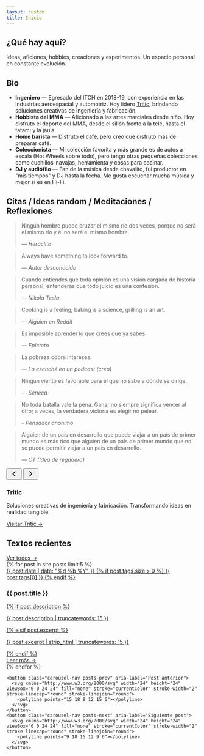 ```yaml
---
layout: custom
title: Inicio
---
```


<section class="section">
  <h2>¿Qué hay aquí?</h2>
  <p>Ideas, aficiones, hobbies, creaciones y experimentos. Un espacio personal en constante evolución.</p>
</section>

<section class="section bio-section">
  <h2>Bio</h2>
  <ul class="bio-list">
    <li><strong>Ingeniero</strong> — Egresado del ITCH en 2018-19, con experiencia en las industrias aeroespacial y automotriz. Hoy lidero <a href="https://www.tritic3d.com" target="_blank" class="tritic-link">Tritic</a>, brindando soluciones creativas de ingeniería y fabricación.</li>
    <li><strong>Hobbista del MMA</strong> — Aficionado a las artes marciales desde niño. Hoy disfruto el deporte del MMA, desde el sillón frente a la tele, hasta el tatami y la jaula.</li>
    <li><strong>Home barista</strong> — Disfruto el café, pero creo que disfruto más de preparar café.</li>
    <li><strong>Coleccionista</strong> — Mi colección favorita y más grande es de autos a escala (Hot Wheels sobre todo), pero tengo otras pequeñas colecciones como cuchillos-navajas, herramienta y cosas para cocinar.</li>
    <li><strong>DJ y audiófilo</strong> — Fan de la música desde chavalito, fui productor en "mis tiempos" y DJ hasta la fecha. Me gusta escuchar mucha música y mejor si es en Hi-Fi.</li>  </ul>
</section>

<section class="section quotes-carousel-section">
  <h2>Citas / Ideas random / Meditaciones / Reflexiones</h2>
  <div class="quotes-carousel">
    <div class="quotes-track">
      <div class="quote-item">
        <blockquote>
          <p>Ningún hombre puede cruzar el mismo río dos veces, porque no será el mismo río y él no será el mismo hombre.</p>
          <cite>— Heráclito</cite>
        </blockquote>
      </div>
      <div class="quote-item">
        <blockquote>
          <p>Always have something to look forward to.</p>
          <cite>— Autor desconocido</cite>
        </blockquote>
      </div>
      <div class="quote-item">
        <blockquote>
          <p>Cuando entiendes que toda opinión es una visión cargada de historia personal, entenderás que todo juicio es una confesión.</p>
          <cite>— Nikola Tesla</cite>
        </blockquote>
      </div>
      <div class="quote-item">
        <blockquote>
          <p>Cooking is a feeling, baking is a science, grilling is an art.</p>
          <cite>— Alguien en Reddit</cite>
        </blockquote>
      </div>
      <div class="quote-item">
        <blockquote>
          <p>Es imposible aprender lo que crees que ya sabes.</p>
          <cite>— Epicteto</cite>
        </blockquote>
      </div>
      <div class="quote-item">
        <blockquote>
          <p>La pobreza cobra intereses.</p>
          <cite>— Lo escuché en un podcast (creo)</cite>
        </blockquote>
      </div>
      <div class="quote-item">
        <blockquote>
          <p>Ningún viento es favorable para el que no sabe a dónde se dirige.</p>
          <cite>— Séneca</cite>
        </blockquote>
      </div>
      <div class="quote-item">
        <blockquote>
          <p>No toda batalla vale la pena. Ganar no siempre significa vencer al otro; a veces, la verdadera victoria es elegir no pelear.</p>
          <cite>– Pensador anónimo</cite>
        </blockquote>
      </div>
      <div class="quote-item">
        <blockquote>
          <p>Alguien de un país en desarrollo que puede viajar a un país de primer mundo es más rico que alguien de un país de primer mundo que no se puede permitir viajar a un país en desarrollo.</p>
          <cite>— OT (Idea de regadera)</cite>
        </blockquote>
      </div>
    </div>
    <div class="quotes-navigation">
      <button class="carousel-nav prev" aria-label="Cita anterior">
        <svg xmlns="http://www.w3.org/2000/svg" width="24" height="24" viewBox="0 0 24 24" fill="none" stroke="currentColor" stroke-width="2" stroke-linecap="round" stroke-linejoin="round">
          <polyline points="15 18 9 12 15 6"></polyline>
        </svg>
      </button>
      <button class="carousel-nav next" aria-label="Siguiente cita">
        <svg xmlns="http://www.w3.org/2000/svg" width="24" height="24" viewBox="0 0 24 24" fill="none" stroke="currentColor" stroke-width="2" stroke-linecap="round" stroke-linejoin="round">
          <polyline points="9 18 15 12 9 6"></polyline>
        </svg>
      </button>
    </div>
  </div>
  <div class="carousel-dots"></div>
</section>

<script>
document.addEventListener('DOMContentLoaded', function() {
  const track = document.querySelector('.quotes-track');
  const items = document.querySelectorAll('.quote-item');
  const prevBtn = document.querySelector('.carousel-nav.prev');
  const nextBtn = document.querySelector('.carousel-nav.next');
  const dotsContainer = document.querySelector('.carousel-dots');
  
  let currentIndex = 0;
  let autoplayInterval;
  let isHovering = false;
  
  // Determinar cuántas citas mostrar según el ancho de pantalla
  function getItemsPerView() {
    if (window.innerWidth >= 1024) return 3;
    if (window.innerWidth >= 768) return 2;
    return 1;
  }
  
  // Obtener el gap entre items desde CSS
  function getGapSize() {
    const styles = window.getComputedStyle(track);
    const gap = styles.getPropertyValue('gap');
    return parseInt(gap) || 32; // 32px es el valor por defecto (--spacing-md)
  }
  
  // Crear indicadores de navegación
  function createDots() {
    dotsContainer.innerHTML = '';
    const itemsPerView = getItemsPerView();
    const totalPages = Math.ceil(items.length / itemsPerView);
    
    for (let i = 0; i < totalPages; i++) {
      const dot = document.createElement('button');
      dot.className = 'carousel-dot';
      dot.setAttribute('aria-label', `Ir a página ${i + 1} de citas`);
      if (i === 0) dot.classList.add('active');
      dot.addEventListener('click', () => goToIndex(i * itemsPerView));
      dotsContainer.appendChild(dot);
    }
  }
  
  // Actualizar indicadores activos
  function updateDots() {
    const dots = document.querySelectorAll('.carousel-dot');
    const itemsPerView = getItemsPerView();
    const currentPage = Math.floor(currentIndex / itemsPerView);
    
    dots.forEach((dot, index) => {
      dot.classList.toggle('active', index === currentPage);
    });
  }
  
  // Calcular el desplazamiento correcto incluyendo gaps
  function calculateOffset(index) {
    const itemWidth = items[0].offsetWidth;
    const gap = getGapSize();
    
    // Calculamos el offset como: (ancho del item + gap) * índice
    return index * (itemWidth + gap);
  }
  
  // Navegar a un índice específico
  function goToIndex(index) {
    const itemsPerView = getItemsPerView();
    const maxIndex = Math.max(0, items.length - itemsPerView);
    currentIndex = Math.max(0, Math.min(index, maxIndex));
    
    const offset = calculateOffset(currentIndex);
    
    track.style.transform = `translateX(-${offset}px)`;
    updateDots();
  }
  
  // Navegación siguiente
  function next() {
    const itemsPerView = getItemsPerView();
    const maxIndex = Math.max(0, items.length - itemsPerView);
    
    if (currentIndex >= maxIndex) {
      goToIndex(0); // Volver al inicio
    } else {
      goToIndex(currentIndex + itemsPerView);
    }
  }
  
  // Navegación anterior
  function prev() {
    const itemsPerView = getItemsPerView();
    
    if (currentIndex <= 0) {
      goToIndex(Math.max(0, items.length - itemsPerView)); // Ir al final
    } else {
      goToIndex(currentIndex - itemsPerView);
    }
  }
  
  // Autoplay
  function startAutoplay() {
    if (!isHovering) {
      autoplayInterval = setInterval(next, 5000);
    }
  }
  
  function stopAutoplay() {
    clearInterval(autoplayInterval);
  }
  
  // Event listeners
  nextBtn.addEventListener('click', () => {
    next();
    stopAutoplay();
    startAutoplay();
  });
  
  prevBtn.addEventListener('click', () => {
    prev();
    stopAutoplay();
    startAutoplay();
  });
  
  // Pausar autoplay en hover
  const carousel = document.querySelector('.quotes-carousel');
  carousel.addEventListener('mouseenter', () => {
    isHovering = true;
    stopAutoplay();
  });
  
  carousel.addEventListener('mouseleave', () => {
    isHovering = false;
    startAutoplay();
  });
  
  // Soporte táctil para móviles
  let touchStartX = 0;
  let touchEndX = 0;
  
  track.addEventListener('touchstart', e => {
    touchStartX = e.changedTouches[0].screenX;
  }, false);
  
  track.addEventListener('touchend', e => {
    touchEndX = e.changedTouches[0].screenX;
    handleSwipe();
  }, false);
  
  function handleSwipe() {
    const swipeThreshold = 50;
    const diff = touchStartX - touchEndX;
    
    if (Math.abs(diff) > swipeThreshold) {
      if (diff > 0) {
        next(); // Swipe left
      } else {
        prev(); // Swipe right
      }
      stopAutoplay();
      startAutoplay();
    }
  }
  
  // Manejar redimensionamiento de ventana
  let resizeTimeout;
  window.addEventListener('resize', () => {
    clearTimeout(resizeTimeout);
    resizeTimeout = setTimeout(() => {
      createDots();
      goToIndex(currentIndex); // Mantener el índice actual pero recalcular posición
    }, 250);
  });
  
  // Inicializar
  createDots();
  startAutoplay();
});
</script>

<section class="section tritic-section">
  <div class="tritic-card">
    <div class="tritic-content">
      <h3>Tritic</h3>
      <p>Soluciones creativas de ingeniería y fabricación. Transformando ideas en realidad tangible.</p>
      <a href="https://www.tritic3d.com" target="_blank" class="tritic-cta">Visitar Tritic →</a>
    </div>
  </div>
</section>

<section class="section recent-posts-section">
  <div class="section-header">
    <h2>Textos recientes</h2>
    <a href="/textos" class="ver-todos">Ver todos →</a>
  </div>
  
  <div class="posts-carousel-container">
    <div class="posts-carousel">
      <div class="posts-track">
        {% for post in site.posts limit:5 %}
        <article class="post-card-modern">
          <a href="{{ post.url }}" class="post-card-link">
            <div class="post-card-image" style="background-image: url('{{ post.image }}');">
              <div class="post-card-overlay"></div>
            </div>
            <div class="post-card-content">
              <div class="post-meta">
                <time datetime="{{ post.date | date_to_xmlschema }}">{{ post.date | date: "%d %b %Y" }}</time>
                {% if post.tags.size > 0 %}
                <span class="post-category">{{ post.tags[0] }}</span>
                {% endif %}
              </div>
              <h3 class="post-title">{{ post.title }}</h3>
              {% if post.description %}
              <p class="post-excerpt">{{ post.description | truncatewords: 15 }}</p>
              {% elsif post.excerpt %}
              <p class="post-excerpt">{{ post.excerpt | strip_html | truncatewords: 15 }}</p>
              {% endif %}
              <div class="post-footer">
                <span class="read-more">Leer más →</span>
              </div>
            </div>
          </a>
        </article>
        {% endfor %}
      </div>
    </div>
    
    <button class="carousel-nav posts-prev" aria-label="Post anterior">
      <svg xmlns="http://www.w3.org/2000/svg" width="24" height="24" viewBox="0 0 24 24" fill="none" stroke="currentColor" stroke-width="2" stroke-linecap="round" stroke-linejoin="round">
        <polyline points="15 18 9 12 15 6"></polyline>
      </svg>
    </button>
    <button class="carousel-nav posts-next" aria-label="Siguiente post">
      <svg xmlns="http://www.w3.org/2000/svg" width="24" height="24" viewBox="0 0 24 24" fill="none" stroke="currentColor" stroke-width="2" stroke-linecap="round" stroke-linejoin="round">
        <polyline points="9 18 15 12 9 6"></polyline>
      </svg>
    </button>
  </div>
  
  <div class="carousel-indicators"></div>
</section>

<script>
document.addEventListener('DOMContentLoaded', function() {
  const track = document.querySelector('.posts-track');
  const cards = document.querySelectorAll('.post-card-modern');
  const prevBtn = document.querySelector('.posts-prev');
  const nextBtn = document.querySelector('.posts-next');
  const indicatorsContainer = document.querySelector('.carousel-indicators');
  
  let currentIndex = 0;
  let autoplayInterval;
  let isHovering = false;
  
  // Determinar cuántos posts mostrar según el ancho de pantalla
  function getItemsPerView() {
    if (window.innerWidth >= 1200) return 3;
    if (window.innerWidth >= 768) return 2;
    return 1;
  }
  
  // Crear indicadores
  function createIndicators() {
    indicatorsContainer.innerHTML = '';
    const itemsPerView = getItemsPerView();
    const totalPages = Math.ceil(cards.length / itemsPerView);
    
    for (let i = 0; i < totalPages; i++) {
      const indicator = document.createElement('button');
      indicator.className = 'carousel-indicator';
      indicator.setAttribute('aria-label', `Ir a página ${i + 1}`);
      if (i === 0) indicator.classList.add('active');
      indicator.addEventListener('click', () => goToIndex(i * itemsPerView));
      indicatorsContainer.appendChild(indicator);
    }
  }
  
  // Actualizar indicadores
  function updateIndicators() {
    const indicators = document.querySelectorAll('.carousel-indicator');
    const itemsPerView = getItemsPerView();
    const currentPage = Math.floor(currentIndex / itemsPerView);
    
    indicators.forEach((indicator, index) => {
      indicator.classList.toggle('active', index === currentPage);
    });
  }
  
  // Navegar a un índice específico
  function goToIndex(index) {
    const itemsPerView = getItemsPerView();
    const maxIndex = Math.max(0, cards.length - itemsPerView);
    currentIndex = Math.max(0, Math.min(index, maxIndex));
    
    const cardWidth = cards[0].offsetWidth;
    const containerStyles = window.getComputedStyle(track.parentElement);
    const gap = parseInt(containerStyles.gap) || 32;
    const offset = currentIndex * (cardWidth + gap);
    
    track.style.transform = `translateX(-${offset}px)`;
    updateIndicators();
  }
  
  // Navegación
  function next() {
    const itemsPerView = getItemsPerView();
    const maxIndex = Math.max(0, cards.length - itemsPerView);
    
    if (currentIndex >= maxIndex) {
      goToIndex(0);
    } else {
      goToIndex(currentIndex + itemsPerView);
    }
  }
  
  function prev() {
    const itemsPerView = getItemsPerView();
    
    if (currentIndex <= 0) {
      goToIndex(Math.max(0, cards.length - itemsPerView));
    } else {
      goToIndex(Math.max(0, currentIndex - itemsPerView));
    }
  }
  
  // Event listeners
  nextBtn.addEventListener('click', () => {
    next();
    stopAutoplay();
    startAutoplay();
  });
  
  prevBtn.addEventListener('click', () => {
    prev();
    stopAutoplay();
    startAutoplay();
  });
  
  // Autoplay
  function startAutoplay() {
    if (!isHovering) {
      autoplayInterval = setInterval(next, 6000);
    }
  }
  
  function stopAutoplay() {
    clearInterval(autoplayInterval);
  }
  
  // Pausar en hover
  const carousel = document.querySelector('.posts-carousel-container');
  carousel.addEventListener('mouseenter', () => {
    isHovering = true;
    stopAutoplay();
  });
  
  carousel.addEventListener('mouseleave', () => {
    isHovering = false;
    startAutoplay();
  });
  
  // Soporte táctil
  let touchStartX = 0;
  let touchEndX = 0;
  
  track.addEventListener('touchstart', e => {
    touchStartX = e.changedTouches[0].screenX;
  }, false);
  
  track.addEventListener('touchend', e => {
    touchEndX = e.changedTouches[0].screenX;
    handleSwipe();
  }, false);
  
  function handleSwipe() {
    const swipeThreshold = 50;
    const diff = touchStartX - touchEndX;
    
    if (Math.abs(diff) > swipeThreshold) {
      if (diff > 0) {
        next();
      } else {
        prev();
      }
      stopAutoplay();
      startAutoplay();
    }
  }
  
  // Resize handler
  let resizeTimeout;
  window.addEventListener('resize', () => {
    clearTimeout(resizeTimeout);
    resizeTimeout = setTimeout(() => {
      createIndicators();
      goToIndex(currentIndex);
    }, 250);
  });
  
  // Inicializar
  createIndicators();
  startAutoplay();
});
</script>
